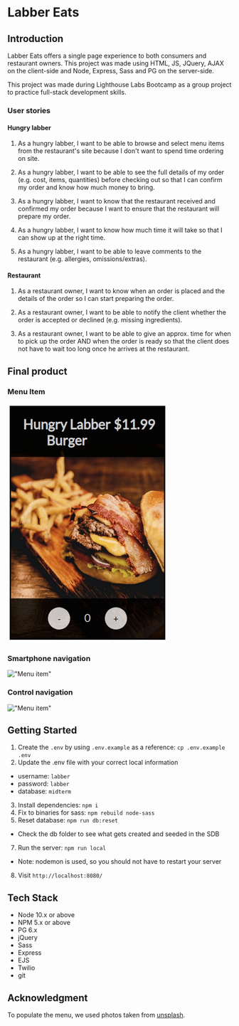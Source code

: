 # Labber Eats

## Introduction
Labber Eats offers a single page experience to both consumers and restaurant owners. This project was made using HTML, JS, JQuery, AJAX on the client-side and Node, Express, Sass and PG on the server-side.

This project was made during Lighthouse Labs Bootcamp as a group project to practice full-stack development skills.

### User stories

#### Hungry labber

1. As a hungry labber, I want to be able to browse and select menu items from the restaurant's site because I don't want to spend time ordering on site.

2. As a hungry labber, I want to be able to see the full details of my order (e.g. cost, items, quantities) before checking out so that I can confirm my order and know how much money to bring.

3. As a hungry labber, I want to know that the restaurant received and confirmed my order because I want to ensure that the restaurant will prepare my order.

4. As a hungry labber, I want to know how much time it will take so that I can show up at the right time.

5. As a hungry labber, I want to be able to leave comments to the restaurant (e.g. allergies, omissions/extras).

#### Restaurant

1. As a restaurant owner, I want to know when an order is placed and the details of the order so I can start preparing the order.

2. As a restaurant owner, I want to be able to notify the client whether the order is accepted or declined (e.g. missing ingredients).

3. As a restaurant owner, I want to be able to give an approx. time for when to pick up the order AND when the order is ready so that the client does not have to wait too long once he arrives at the restaurant.


## Final product

### Menu Item
!["Menu item"](https://github.com/NX915/labber-eats/blob/readme/docs/hover-menu-item.gif?raw=true)

### Smartphone navigation
!["Menu item"](https://github.com/NX915/labber-eats/blob/readme/docs/smartphone-demo.gif?raw=true)

### Control navigation
!["Menu item"]()

## Getting Started

1. Create the `.env` by using `.env.example` as a reference: `cp .env.example .env`
2. Update the .env file with your correct local information 
  - username: `labber` 
  - password: `labber` 
  - database: `midterm`
3. Install dependencies: `npm i`
4. Fix to binaries for sass: `npm rebuild node-sass`
5. Reset database: `npm run db:reset`
  - Check the db folder to see what gets created and seeded in the SDB
7. Run the server: `npm run local`
  - Note: nodemon is used, so you should not have to restart your server
8. Visit `http://localhost:8080/`

## Tech Stack

- Node 10.x or above
- NPM 5.x or above
- PG 6.x
- jQuery
- Sass
- Express
- EJS
- Twilio
- git

## Acknowledgment

To populate the menu, we used photos taken from [unsplash](https://unsplash.com/).
